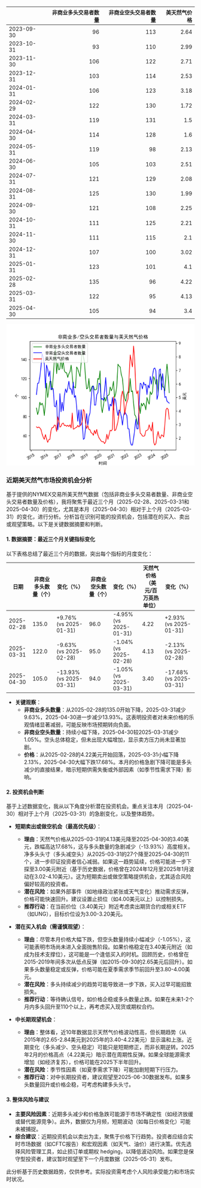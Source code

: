 |            |   非商业多头交易者数量 |   非商业空头交易者数量 |   美天然气价格 |
|:-----------|-----------------------:|-----------------------:|---------------:|
| 2023-09-30 |                     96 |                    113 |           2.64 |
| 2023-10-31 |                     93 |                    110 |           2.99 |
| 2023-11-30 |                    106 |                    122 |           2.71 |
| 2023-12-31 |                    103 |                    114 |           2.53 |
| 2024-01-31 |                    106 |                    123 |           3.18 |
| 2024-02-29 |                    122 |                    130 |           1.72 |
| 2024-03-31 |                    119 |                    131 |           1.5  |
| 2024-04-30 |                    114 |                    128 |           1.6  |
| 2024-05-31 |                    119 |                     98 |           2.13 |
| 2024-06-30 |                    105 |                    103 |           2.51 |
| 2024-07-31 |                    121 |                    129 |           2.08 |
| 2024-08-31 |                    125 |                    130 |           1.99 |
| 2024-09-30 |                    121 |                    108 |           2.25 |
| 2024-10-31 |                    111 |                    125 |           2.21 |
| 2024-11-30 |                    111 |                    115 |           2.1  |
| 2024-12-31 |                    107 |                    100 |           3.02 |
| 2025-01-31 |                    123 |                    101 |           4.1  |
| 2025-02-28 |                    135 |                     96 |           4.22 |
| 2025-03-31 |                    122 |                     95 |           4.13 |
| 2025-04-30 |                    105 |                     94 |           3.4  |

![图](NYMEX_cft.png)

### 近期美天然气市场投资机会分析

基于提供的NYMEX交易所美天然气数据（包括非商业多头交易者数量、非商业空头交易者数量及价格），我将聚焦于最近三个月（2025-02-28、2025-03-31和2025-04-30）的变化，尤其是本月（2025-04-30）相对于上个月（2025-03-31）的变化，进行分析。分析旨在识别可能的投资机会，包括潜在的买入、卖出或观望策略。以下是关键数据摘要和判断。

#### 1. **数据摘要：最近三个月关键指标变化**
以下表格总结了最近三个月的数据，突出每个指标的月度变化：

| 日期          | 非商业多头数量（个） | 变化（%）          | 非商业空头数量（个） | 变化（%）          | 天然气价格（美元/百万英热单位） | 变化（%）          |
|---------------|----------------------|--------------------|----------------------|--------------------|-------------------------------|--------------------|
| 2025-02-28   | 135.0               | +9.76% (vs 2025-01-31) | 96.0                | -4.95% (vs 2025-01-31) | 4.22                         | +2.93% (vs 2025-01-31) |
| 2025-03-31   | 122.0               | -9.63% (vs 2025-02-28) | 95.0                | -1.04% (vs 2025-02-28) | 4.13                         | -2.13% (vs 2025-02-28) |
| 2025-04-30   | 105.0               | -13.93% (vs 2025-03-31) | 94.0                | -1.05% (vs 2025-03-31) | 3.40                         | -17.68% (vs 2025-03-31) |

- **关键观察**：
  - **非商业多头数量**：从2025-02-28的135.0开始下降，2025-03-31减少9.63%，2025-04-30进一步减少13.93%。这表明投资者对未来价格的乐观情绪显著减弱，可能反映市场预期转向负面。
  - **非商业空头数量**：持续小幅下降，2025-04-30较2025-03-31减少1.05%。空头总体稳定，但未出现大幅增加，显示卖方压力尚未显著加剧。
  - **价格**：从2025-02-28的4.22美元开始回落，2025-03-31小幅下降2.13%，2025-04-30大幅下跌17.68%。本月的价格急剧下降可能是多头减少的直接结果，暗示短期供需失衡或外部因素（如季节性需求下降）影响。

#### 2. **投资机会判断**
基于上述数据变化，我从以下角度分析潜在投资机会。重点关注本月（2025-04-30）相对于上个月（2025-03-31）的急剧变化，以及整体趋势。

- **短期卖出或做空机会（最高优先级）**：
  - **理由**：天然气价格从2025-03-31的4.13美元降至2025-04-30的3.40美元，跌幅高达17.68%，这与多头数量的急剧减少（-13.93%）高度相关。净多头头寸（多头减空头）从2025-03-31的27个降至2025-04-30的11个，进一步印证投资者信心减弱。如果这一趋势延续，价格可能进一步下探至3.00美元附近（基于历史数据，价格曾在2024年12月至2025年1月波动在3.02-4.10美元）。这为短期卖出或做空策略提供机会，尤其适合风险偏好较高的投资者。
  - **潜在风险**：如果外部事件（如地缘政治紧张或天气变化）推动需求反弹，价格可能快速回升。建议设置止损位（如4.00美元以上）以控制损失。
  - **推荐行动**：在当前价位（3.40美元）附近考虑卖出期货合约或相关ETF（如UNG），目标价位设为3.00-3.20美元。

- **潜在买入机会（需谨慎观望）**：
  - **理由**：尽管本月价格大幅下跌，但空头数量持续小幅减少（-1.05%），这可能表明市场尚未进入全面抛售阶段。如果价格稳定在3.40美元附近（如成为技术支撑位），这可能是一个逢低买入的时机。回顾历史，价格曾在2015-2019年间多次从低点反弹（如2015-09-30的2.65美元后回升）。如果多头数量稳定或反弹，价格可能在夏季需求季节前回升至3.80-4.00美元。
  - **潜在风险**：多头持续减少的趋势可能导致进一步下跌，买入过早可能招致损失。
  - **推荐行动**：等待确认信号，如价格企稳或多头数量止跌。如果在未来1-2个月内多头回升至110个以上，再考虑买入现货或期权合约。

- **中长期观望机会**：
  - **理由**：整体看，近10年数据显示天然气价格波动性高，但长期趋势（从2015年的2.65-2.84美元到2025年的3.40-4.22美元）显示温和上涨。近期变化（多头减少、空头稳定）可能只是短期修正，而非长期逆转。2025年2月的价格高点（4.22美元）暗示潜在周期性反弹。如果全球能源需求增加（如经济复苏），价格可能在2025下半年回升。
  - **潜在风险**：季节性因素（如夏季需求下降）可能加剧短期下行压力。
  - **推荐行动**：对中长期投资者，建议观望至2025-06-30数据发布。如果多头数量回升或价格企稳，可考虑构建多头头寸。

#### 3. **整体风险与建议**
- **主要风险因素**：近期多头减少和价格急跌可能源于市场不确定性（如经济放缓或替代能源竞争）。此外，数据仅为月频，短期波动（如每日价格变化）可能未被捕捉。
- **综合建议**：近期投资机会以卖出为主，聚焦于价格下行趋势。投资者应结合实时市场数据（如CFTC报告）和宏观因素（如天气、油价）进行决策。优先选择风险管理工具，如止损订单或期权 hedging，以降低波动风险。如果您是保守型投资者，建议暂时观望至下一个月度数据（2025-05-31）发布。

此分析基于历史数据趋势，仅供参考。实际投资需考虑个人风险承受能力和市场实时状况。